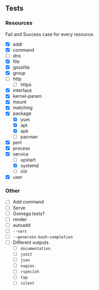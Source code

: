 ## Tests

### Resources
Fail and Success case for every resource.

 - [x] addr 
 - [x] command
 - [ ] dns
 - [x] file
 - [x] gossfile
 - [x] group
 - [ ] http
    - [ ] https
 - [x] interface
 - [x] kernel-param
 - [x] mount
 - [x] matching
 - [x] package
    - [x] yum
    - [x] apt
    - [x] apk
    - [ ] pacman
 - [x] port
 - [x] process
 - [x] service
    - [ ] upstart
    - [x] systemd
    - [ ] init
 - [x] user
 
### Other
 
 - [ ] Add command
 - [ ] Serve
 - [ ] Gomega tests?
 - [ ] render
 - [ ] autoadd
 - [ ] `--vars`
 - [ ] `--generate-bash-completion`
 - [ ] Different outputs
    - [ ] `documentation`
    - [ ] `junit`
    - [ ] `json`
    - [ ] `nagios`
    - [ ] `rspecish`
    - [ ] `tap`
    - [ ] `silent`